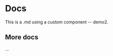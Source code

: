 <script setup>
import LinkageDemo3 from '../components/echarts-linkage/demo2.vue';
</script>

# Docs

This is a .md using a custom component -- demo2.

<LinkageDemo3 />

## More docs

...


